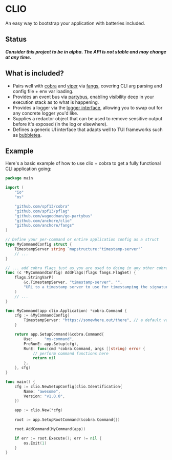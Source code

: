 # CLIO

An easy way to bootstrap your application with batteries included.

## Status

***Consider this project to be in alpha. The API is not stable and may change at any time.***

## What is included?
- Pairs well with [cobra](https://github.com/spf13/cobra) and [viper](https://github.com/spf13/viper) via [fangs](https://github.com/anchore/fangs), covering CLI arg parsing and config file + env var loading.
- Provides an event bus via [partybus](https://github.com/wagoodman/go-partybus), enabling visibility deep in your execution stack as to what is happening.
- Provides a logger via the [logger interface](https://github.com/anchore/go-logger), allowing you to swap out for any concrete logger you'd like.
- Supplies a redactor object that can be used to remove sensitive output before it's exposed (in the log or elsewhere).
- Defines a generic UI interface that adapts well to TUI frameworks such as [bubbletea](https://github.com/charmbracelet/bubbletea).

## Example

Here's a basic example of how to use clio + cobra to get a fully functional CLI application going:

```go
package main

import (
	"io"
	"os"

	"github.com/spf13/cobra"
	"github.com/spf13/pflag"
	"github.com/wagoodman/go-partybus"
	"github.com/anchore/clio"
	"github.com/anchore/fangs"
)

// Define your per-command or entire application config as a struct
type MyCommandConfig struct {
	TimestampServer string `mapstructure:"timestamp-server"`
	// ...
}

// ... add cobra flags just as you are used to doing in any other cobra application
func (c *MyCommandConfig) AddFlags(flags fangs.FlagSet) {
	flags.StringVarP(
		&c.TimestampServer, "timestamp-server", "",
		"URL to a timestamp server to use for timestamping the signature",
	)
	// ...
}

func MyCommand(app clio.Application) *cobra.Command {
	cfg := &MyCommandConfig{
		TimestampServer: "https://somewhere.out/there", // a default value
	}

	return app.SetupCommand(&cobra.Command{
		Use:     "my-command",
		PreRunE: app.Setup(cfg),
		RunE: func(cmd *cobra.Command, args []string) error {
			// perform command functions here
			return nil
		},
	}, cfg)
}

func main() {
	cfg := clio.NewSetupConfig(clio.Identification{
		Name: "awesome",
		Version: "v1.0.0",
    })

	app := clio.New(*cfg)
	
	root := app.SetupRootCommand(&cobra.Command{})

	root.AddCommand(MyCommand(app))

	if err := root.Execute(); err != nil {
		os.Exit(1)
	}
}
```
